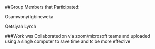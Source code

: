 ##Group Members that Participated:

Osamwonyi Igbineweka 

Qetsiyah Lynch

###Work was Collaborated on via zoom/microsoft teams and uploaded using a single computer to save time and to be more effective
